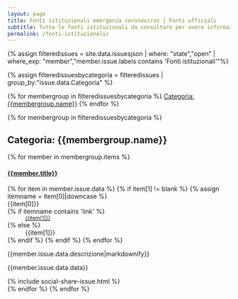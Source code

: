 ```yaml
---
layout: page
title: Fonti istituzionali emergenza coronavirus | Fonti ufficiali
subtitle: Tutte le fonti istituzionali da consultare per avere informazioni di prima mano sull'emergenza coronavirus 
permalink: /fonti-istituzionali/
---
```

<div class="panel-group">
{% assign filteredissues = site.data.issuesjson | where: "state","open" | where_exp: "member","member.issue.labels contains 'Fonti istituzionali'"%}

{% assign filteredissuesbycategoria = filteredissues | group_by:"issue.data.Categoria" %}

<div class="text-center">
{% for membergroup in filteredissuesbycategoria %}
<span class="col-xs-12 col-sm-6">
  <a href="#{{membergroup.name}}" class="btn btn-success btn-lg col-xs-12 mb-15" role="button">Categoria: {{membergroup.name}}</a>
</span>
{% endfor %}
</div>

{% for membergroup in filteredissuesbycategoria %}
<h2 id="{{membergroup.name}}">Categoria: {{membergroup.name}}</h2>
{% for member in membergroup.items %}

<div class="panel-body">
<div class="list-group-item">
<a href="/issues/{{ member.number | datapage_url: '.' }}">
		<h4 class="list-group-item-heading">{{member.title}}</h4>
</a>
                <dl class="row">
                    {% for item in member.issue.data %}
  {% if item[1] != blank %}
{% assign itemname = item[0]|downcase %}
  <dt class="col-sm-3">{{item[0]}}</dt>
{% if itemname  contains 'link' %}
  <dd class="col-sm-9"><small><a href="{{item[1]}}">{{item[1]}}</a></small></dd>
{% else %}
  <dd class="col-sm-9">{{item[1]}}</dd>
  {% endif %}
  {% endif %}
  {% endfor %}
                </dl>
                <p class="list-group-item-text">{{member.issue.data.descrizione|markdownify}}</p>
                <p class="list-group-item-text">{{member.issue.data.data}}</p>
                </div>
{% include social-share-issue.html %}
</div>
{% endfor %}
{% endfor %}
</div>
